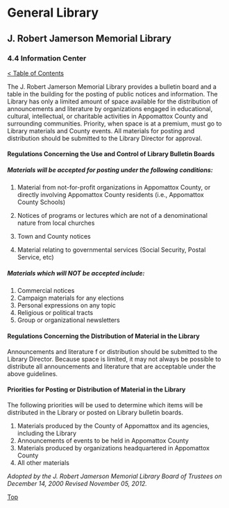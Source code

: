 <head>
	<link rel="stylesheet" type="text/css" href="../main.css">
</head>

[0]: ../README.md
[4.4]: information-center.md

# General Library
## J. Robert Jamerson Memorial Library
### 4.4 Information Center
[< Table of Contents][0]

The J. Robert Jamerson Memorial Library provides a bulletin board and a table in the building for the posting of public notices and information. The Library has only a limited amount of space available for the distribution of announcements and literature by organizations engaged in educational, cultural, intellectual, or charitable activities in Appomattox County and surrounding communities. Priority, when space is at a premium, must go to Library materials and County events. All materials for posting and distribution should be submitted to the Library Director for approval.

#### Regulations Concerning the Use and Control of Library Bulletin Boards

##### Materials will be accepted for posting under the following conditions:

1. Material from not-for-profit organizations in Appomattox County, or directly involving Appomattox County residents (i.e., Appomattox County Schools)

2. Notices of programs or lectures which are not of a denominational nature from local churches

3. Town and County notices

4. Material relating to governmental services (Social Security, Postal Service, etc)

##### Materials which will NOT be accepted include:

1. Commercial notices
2. Campaign materials for any elections
3. Personal expressions on any topic
4. Religious or political tracts
5. Group or organizational newsletters

#### Regulations Concerning the Distribution of Material in the Library

Announcements and literature f or distribution should be submitted to the Library Director. Because space is limited, it may not always be possible to distribute all announcements and literature that are acceptable under the above guidelines.

#### Priorities for Posting or Distribution of Material in the Library

The following priorities will be used to determine which items will be distributed in the Library or posted on Library bulletin boards.

1. Materials produced by the County of Appomattox and its agencies, including the Library
2. Announcements of events to be held in Appomattox County
3. Materials produced by organizations headquartered in Appomattox County
4. All other materials

*Adopted by the J. Robert Jamerson Memorial Library Board of Trustees on December 14, 2000*
*Revised November 05, 2012.*

[Top][4.4]